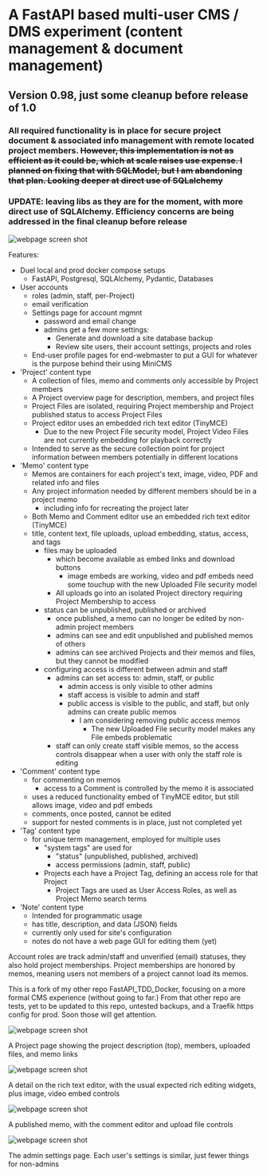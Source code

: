 # A FastAPI based multi-user CMS / DMS experiment (content management & document management)

## Version 0.98, just some cleanup before release of 1.0

### All required functionality is in place for secure project document & associated info management with remote located project members. ~~However, this implementation is not as efficient as it could be, which at scale raises use expense. I planned on fixing that with SQLModel, but I am abandoning that plan. Looking deeper at direct use of SQLalchemy~~ 

### UPDATE: leaving libs as they are for the moment, with more direct use of SQLAlchemy. Efficiency concerns are being addressed in the final cleanup before release

![webpage screen shot](/src/app/static/AboutMiniCMS.jpg)

Features:

- Duel local and prod docker compose setups
  - FastAPI, Postgresql, SQLAlchemy, Pydantic, Databases
- User accounts
  - roles (admin, staff, per-Project)
  - email verification
  - Settings page for account mgmnt
    - password and email change
    - admins get a few more settings:
      - Generate and download a site database backup
      - Review site users, their account settings, projects and roles
  - End-user profile pages for end-webmaster to put a GUI for whatever is the purpose behind their using MiniCMS
- 'Project' content type
  - A collection of files, memo and comments only accessible by Project members
  - A Project overview page for description, members, and project files
  - Project Files are isolated, requiring Project membership and Project published status to access Project Files
  - Project editor uses an embedded rich text editor (TinyMCE)
    - Due to the new Project File security model, Project Video Files are not currently embedding for playback correctly
  - Intended to serve as the secure collection point for project information between members potentially in different locations
- 'Memo' content type
  - Memos are containers for each project's text, image, video, PDF and related info and files
  - Any project information needed by different members should be in a project memo
    - including info for recreating the project later
  - Both Memo and Comment editor use an embedded rich text editor (TinyMCE)
  - title, content text, file uploads, upload embedding, status, access, and tags
    - files may be uploaded
      - which become available as embed links and download buttons
        - image embeds are working, video and pdf embeds need some touchup with the new Uploaded File security model
      - All uploads go into an isolated Project directory requiring Project Membership to access
    - status can be unpublished, published or archived
      - once published, a memo can no longer be edited by non-admin project members
      - admins can see and edit unpublished and published memos of others
      - admins can see archived Projects and their memos and files, but they cannot be modified
    - configuring access is different between admin and staff
      - admins can set access to: admin, staff, or public
        - admin access is only visible to other admins
        - staff access is visible to admin and staff
        - public access is visible to the public, and staff, but only admins can create public memos
          - I am considering removing public access memos
            - The new Uploaded File security model makes any File embeds problematic
      - staff can only create staff visible memos, so the access controls disappear when a user with only the staff role is editing
- 'Comment' content type
  - for commenting on memos
    - access to a Comment is controlled by the memo it is associated
  - uses a reduced functionality embed of TinyMCE editor, but still allows image, video and pdf embeds
  - comments, once posted, cannot be edited
  - support for nested comments is in place, just not completed yet
- 'Tag' content type
  - for unique term management, employed for multiple uses
    - "system tags" are used for
      - "status" (unpublished, published, archived)
      - access permissions (admin, staff, public)
    - Projects each have a Project Tag, defining an access role for that Project
      - Project Tags are used as User Access Roles, as well as Project Memo search terms
- 'Note' content type
  - Intended for programmatic usage
  - has title, description, and data (JSON) fields
  - currently only used for site's configuration
  - notes do not have a web page GUI for editing them (yet)

Account roles are track admin/staff and unverified (email) statuses, they also hold project memberships.
Project memberships are honored by memos, meaning users not members of a project cannot load its memos.

This is a fork of my other repo FastAPI_TDD_Docker, focusing on a more formal CMS experience (without going to far.)
From that other repo are tests, yet to be updated to this repo, untested backups, and a Traefik https config for prod.
Soon those will get attention.

![webpage screen shot](/src/app/static/MiniCMS-project.jpg)

A Project page showing the project description (top), members, uploaded files, and memo links

![webpage screen shot](/src/app/static/MiniCMS-richEditor.jpg)

A detail on the rich text editor, with the usual expected rich editing widgets, plus image, video embed controls

![webpage screen shot](/src/app/static/MiniCMS-memo.jpg)

A published memo, with the comment editor and upload file controls

![webpage screen shot](/src/app/static/MiniCMS-adminSettings.jpg)

The admin settings page. Each user's settings is similar, just fewer things for non-admins
